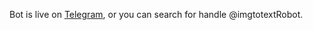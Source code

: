 Bot is live on [Telegram](https://t.me/imgtotextRobot), or you can search for handle @imgtotextRobot.
